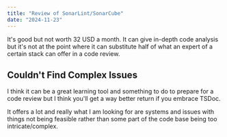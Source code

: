 ```yaml
---
title: "Review of SonarLint/SonarCube"
date: "2024-11-23"
---
```


It's good but not worth 32 USD a month. It can give in-depth code analysis but it's not at the point where it can substitute half of what an expert of a certain stack can offer in a code review.

## Couldn't Find Complex Issues

I think it can be a great learning tool and something to do to prepare for a code review but I think you'll get a way better return if you embrace TSDoc.

It offers a lot and really what I am looking for are systems and issues with things not being feasible rather than some part of the code base being too intricate/complex.
